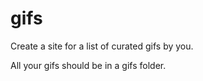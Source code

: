 gifs
====

Create a site for a list of curated gifs by you.

All your gifs should be in a gifs folder.
